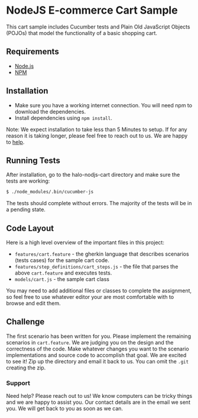 # NodeJS E-commerce Cart Sample

This cart sample includes Cucumber tests and Plain Old JavaScript Objects (POJOs) that model the functionality of a basic shopping cart.

## Requirements

* [Node.js](http://nodejs.org)
* [NPM](http://npmjs.org)

## Installation

   * Make sure you have a working internet connection. You will need npm to download the dependencies.
   * Install dependencies using `npm install`.

Note: We expect installation to take less than 5 Minutes to setup. If for any reason it is taking longer, please feel free to reach out to us. We are happy to [help](#support).

## Running Tests

After installation, go to the halo-nodjs-cart directory and make sure the tests are working:

```bash
$ ./node_modules/.bin/cucumber-js
```

The tests should complete without errors. The majority of the tests will be in a pending state.

## Code Layout

Here is a high level overview of the important files in this project:

   * `features/cart.feature` - the gherkin language that describes scenarios (tests cases) for the sample cart code.
   * `features/step_definitions/cart_steps.js` - the file that parses the above `cart.feature` and executes tests.
   * `models/cart.js` - the sample cart class

You may need to add additional files or classes to complete the assignment, so feel free to use whatever editor your are most comfortable with to browse and edit them.

## Challenge

The first scenario has been written for you. Please implement the remaining scenarios in `cart.feature`. We are judging you on the design and the correctness of the code. Make whatever changes you want to the scenario implementations and source code to accomplish that goal. We are excited to see it! Zip up the directory and email it back to us. You can omit the `.git` creating the zip.

### Support

Need help? Please reach out to us! We know computers can be tricky things and we are happy to assist you. Our contact details are in the email we sent you. We will get back to you as soon as we can.
